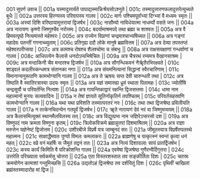 001  	सुपर्ण उवाच ||
001a	यस्मादुत्तार्यते पापाद्यस्मान्निःश्रेयसोऽश्नुते |
001c	तस्मादुत्तारणफलादुत्तरेत्युच्यते बुधैः ||
002a	उत्तरस्य हिरण्यस्य परिवापस्य गालव |
002c	मार्गः पश्चिमपूर्वाभ्यां दिग्भ्यां वै मध्यमः स्मृतः ||
003a	अस्यां दिशि वरिष्ठायामुत्तरायां द्विजर्षभ |
003c	नासौम्यो नाविधेयात्मा नाधर्म्यो वसते जनः ||
004a	अत्र नारायणः कृष्णो जिष्णुश्चैव नरोत्तमः |
004c	बदर्यामाश्रमपदे तथा ब्रह्मा च शाश्वतः ||
005a	अत्र वै हिमवत्पृष्ठे नित्यमास्ते महेश्वरः |
005c	अत्र राज्येन विप्राणां चन्द्रमाश्चाभ्यषिच्यत ||
006a	अत्र गङ्गां महादेवः पतन्तीं गगनाच्च्युताम् |
006c	प्रतिगृह्य ददौ लोके मानुषे ब्रह्मवित्तम ||
007a	अत्र देव्या तपस्तप्तं महेश्वरपरीप्सया |
007c	अत्र कामश्च रोषश्च शैलश्चोमा च संबभुः ||
008a	अत्र राक्षसयक्षाणां गन्धर्वाणां च गालव |
008c	आधिपत्येन कैलासे धनदोऽप्यभिषेचितः ||
009a	अत्र चैत्ररथं रम्यमत्र वैखानसाश्रमः |
009c	अत्र मन्दाकिनी चैव मन्दरश्च द्विजर्षभ ||
010a	अत्र सौगन्धिकवनं नैर्ॠतैरभिरक्ष्यते |
010c	शाड्वलं कदलीस्कन्धमत्र संतानका नगाः ||
011a	अत्र संयमनित्यानां सिद्धानां स्वैरचारिणाम् |
011c	विमानान्यनुरूपाणि कामभोग्यानि गालव ||
012a	अत्र ते ऋषयः सप्त देवी चारुन्धती तथा |
012c	अत्र तिष्ठति वै स्वातिरत्रास्या उदयः स्मृतः ||
013a	अत्र यज्ञं समारुह्य ध्रुवं स्थाता पितामहः |
013c	ज्योतींषि चन्द्रसूर्यौ च परिवर्तन्ति नित्यशः ||
014a	अत्र गायन्तिकाद्वारं रक्षन्ति द्विजसत्तमाः |
014c	धामा नाम महात्मानो मुनयः सत्यवादिनः ||
015a	न तेषां ज्ञायते सूतिर्नाकृतिर्न तपश्चितम् |
015c	परिवर्तसहस्राणि कामभोग्यानि गालव ||
016a	यथा यथा प्रविशति तस्मात्परतरं नरः |
016c	तथा तथा द्विजश्रेष्ठ प्रविलीयति गालव ||
017a	न तत्केनचिदन्येन गतपूर्वं द्विजर्षभ |
017c	ॠते नारायणं देवं नरं वा जिष्णुमव्ययम् ||
018a	अत्र कैलासमित्युक्तं स्थानमैलविलस्य तत् |
018c	अत्र विद्युत्प्रभा नाम जज्ञिरेऽप्सरसो दश ||
019a	अत्र विष्णुपदं नाम क्रमता विष्णुना कृतम् |
019c	त्रिलोकविक्रमे ब्रह्मन्नुत्तरां दिशमाश्रितम् ||
020a	अत्र राज्ञा मरुत्तेन यज्ञेनेष्टं द्विजोत्तम |
020c	उशीरबीजे विप्रर्षे यत्र जाम्बूनदं सरः ||
021a	जीमूतस्यात्र विप्रर्षेरुपतस्थे महात्मनः |
021c	साक्षाद्धैमवतः पुण्यो विमलः कमलाकरः ||
022a	ब्राह्मणेषु च यत्कृत्स्नं स्वन्तं कृत्वा धनं महत् |
022c	वव्रे वनं महर्षिः स जैमूतं तद्वनं ततः ||
023a	अत्र नित्यं दिशापालाः सायं प्रातर्द्विजर्षभ |
023c	कस्य कार्यं किमिति वै परिक्रोशन्ति गालव ||
024a	एवमेषा द्विजश्रेष्ठ गुणैरन्यैर्दिगुत्तरा |
024c	उत्तरेति परिख्याता सर्वकर्मसु चोत्तरा ||
025a	एता विस्तरशस्तात तव सङ्कीर्तिता दिशः |
025c	चतस्रः क्रमयोगेन कामाशां गन्तुमिच्छसि ||
026a	उद्यतोऽहं द्विजश्रेष्ठ तव दर्शयितुं दिशः |
026c	पृथिवीं चाखिलां ब्रह्मंस्तस्मादारोह मां द्विज ||
